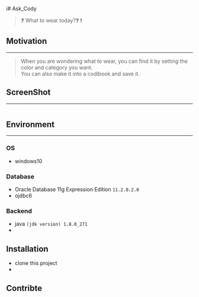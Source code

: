 i# Ask_Cody 
> :question: What to wear today?:question: :exclamation:

## Motivation
---
>  When you are wondering what to wear, you can find it by setting the color and category you want.   
> You can also make it into a codibook and save it.


## ScreenShot
---
<img src=""></img>
## Environment
---
### OS
- windows10

### Database
- Oracle Database 11g Expression Edition `11.2.0.2.0`
- ojdbc6

### Backend
- java `(jdk version) 1.8.0_271`
-  
## Installation
- clone this project
- 
## Contribte


